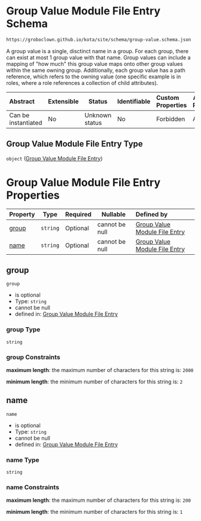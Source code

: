 # Group Value Module File Entry Schema

```txt
https://groboclown.github.io/kota/site/schema/group-value.schema.json
```

A group value is a single, disctinct name in a group.  For each group, there can exist at most 1 group value with that name.  Group values can include a mapping of "how much" this group value maps onto other group values within the same owning group.  Additionally, each group value has a path reference, which refers to the owning value (one specific example is in roles, where a role references a collection of child attributes).


| Abstract            | Extensible | Status         | Identifiable | Custom Properties | Additional Properties | Access Restrictions | Defined In                                                                                         |
| :------------------ | ---------- | -------------- | ------------ | :---------------- | --------------------- | ------------------- | -------------------------------------------------------------------------------------------------- |
| Can be instantiated | No         | Unknown status | No           | Forbidden         | Allowed               | none                | [group-value.schema.json](../../../../docs/bin/out/group-value.schema.json "open original schema") |

## Group Value Module File Entry Type

`object` ([Group Value Module File Entry](group-value.md))

# Group Value Module File Entry Properties

| Property        | Type     | Required | Nullable       | Defined by                                                                                                                                                      |
| :-------------- | -------- | -------- | -------------- | :-------------------------------------------------------------------------------------------------------------------------------------------------------------- |
| [group](#group) | `string` | Optional | cannot be null | [Group Value Module File Entry](group-value-properties-group.md "https&#x3A;//groboclown.github.io/kota/site/schema/group-value.schema.json#/properties/group") |
| [name](#name)   | `string` | Optional | cannot be null | [Group Value Module File Entry](group-value-properties-name.md "https&#x3A;//groboclown.github.io/kota/site/schema/group-value.schema.json#/properties/name")   |

## group




`group`

-   is optional
-   Type: `string`
-   cannot be null
-   defined in: [Group Value Module File Entry](group-value-properties-group.md "https&#x3A;//groboclown.github.io/kota/site/schema/group-value.schema.json#/properties/group")

### group Type

`string`

### group Constraints

**maximum length**: the maximum number of characters for this string is: `2000`

**minimum length**: the minimum number of characters for this string is: `2`

## name




`name`

-   is optional
-   Type: `string`
-   cannot be null
-   defined in: [Group Value Module File Entry](group-value-properties-name.md "https&#x3A;//groboclown.github.io/kota/site/schema/group-value.schema.json#/properties/name")

### name Type

`string`

### name Constraints

**maximum length**: the maximum number of characters for this string is: `200`

**minimum length**: the minimum number of characters for this string is: `1`
